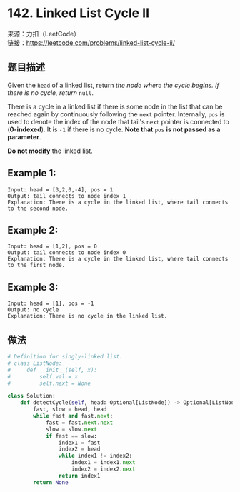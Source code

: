 # 142. Linked List Cycle II
来源：力扣（LeetCode）<br>
链接：https://leetcode.com/problems/linked-list-cycle-ii/

## 题目描述
Given the `head` of a linked list, return *the node where the cycle begins. If there is no cycle, return* `null`.

There is a cycle in a linked list if there is some node in the list that can be reached again by continuously following the `next` pointer. Internally, `pos` is used to denote the index of the node that tail's `next` pointer is connected to (**0-indexed**). It is `-1` if there is no cycle. **Note that** `pos` **is not passed as a parameter**.

**Do not modify** the linked list.

## Example 1:

    Input: head = [3,2,0,-4], pos = 1
    Output: tail connects to node index 1
    Explanation: There is a cycle in the linked list, where tail connects to the second node.

## Example 2:

    Input: head = [1,2], pos = 0
    Output: tail connects to node index 0
    Explanation: There is a cycle in the linked list, where tail connects to the first node.

## Example 3:

    Input: head = [1], pos = -1
    Output: no cycle
    Explanation: There is no cycle in the linked list.

## 做法
```python
# Definition for singly-linked list.
# class ListNode:
#     def __init__(self, x):
#         self.val = x
#         self.next = None

class Solution:
    def detectCycle(self, head: Optional[ListNode]) -> Optional[ListNode]:
        fast, slow = head, head
        while fast and fast.next:
            fast = fast.next.next
            slow = slow.next
            if fast == slow:
                index1 = fast
                index2 = head
                while index1 != index2:
                    index1 = index1.next
                    index2 = index2.next
                return index1
        return None
```
